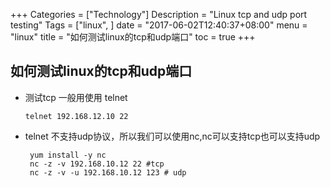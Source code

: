 +++
Categories = ["Technology"]
Description = "Linux tcp and udp port testing"
Tags = ["linux", ]
date = "2017-06-02T12:40:37+08:00"
menu = "linux"
title = "如何测试linux的tcp和udp端口"
toc = true
+++

## 如何测试linux的tcp和udp端口 ##

- 测试tcp 一般用使用 telnet
   ```
   telnet 192.168.12.10 22

   ```
- telnet 不支持udp协议，所以我们可以使用nc,nc可以支持tcp也可以支持udp
  ```
   yum install -y nc
   nc -z -v 192.168.10.12 22 #tcp
   nc -z -v -u 192.168.10.12 123 # udp

  ```
